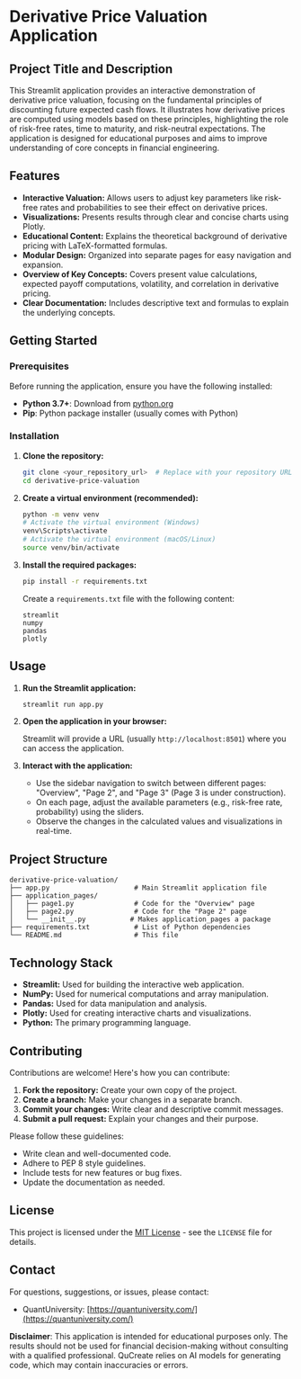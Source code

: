 # Derivative Price Valuation Application

## Project Title and Description

This Streamlit application provides an interactive demonstration of derivative price valuation, focusing on the fundamental principles of discounting future expected cash flows. It illustrates how derivative prices are computed using models based on these principles, highlighting the role of risk-free rates, time to maturity, and risk-neutral expectations.  The application is designed for educational purposes and aims to improve understanding of core concepts in financial engineering.

## Features

*   **Interactive Valuation:** Allows users to adjust key parameters like risk-free rates and probabilities to see their effect on derivative prices.
*   **Visualizations:** Presents results through clear and concise charts using Plotly.
*   **Educational Content:** Explains the theoretical background of derivative pricing with LaTeX-formatted formulas.
*   **Modular Design:** Organized into separate pages for easy navigation and expansion.
*   **Overview of Key Concepts:** Covers present value calculations, expected payoff computations, volatility, and correlation in derivative pricing.
*   **Clear Documentation:** Includes descriptive text and formulas to explain the underlying concepts.

## Getting Started

### Prerequisites

Before running the application, ensure you have the following installed:

*   **Python 3.7+**: Download from [python.org](https://www.python.org/)
*   **Pip**: Python package installer (usually comes with Python)

### Installation

1.  **Clone the repository:**

    ```bash
    git clone <your_repository_url>  # Replace with your repository URL if hosted on GitHub or similar. If working locally, skip this step.
    cd derivative-price-valuation
    ```

2.  **Create a virtual environment (recommended):**

    ```bash
    python -m venv venv
    # Activate the virtual environment (Windows)
    venv\Scripts\activate
    # Activate the virtual environment (macOS/Linux)
    source venv/bin/activate
    ```

3.  **Install the required packages:**

    ```bash
    pip install -r requirements.txt
    ```

    Create a `requirements.txt` file with the following content:

    ```
    streamlit
    numpy
    pandas
    plotly
    ```

## Usage

1.  **Run the Streamlit application:**

    ```bash
    streamlit run app.py
    ```

2.  **Open the application in your browser:**

    Streamlit will provide a URL (usually `http://localhost:8501`) where you can access the application.

3.  **Interact with the application:**

    *   Use the sidebar navigation to switch between different pages: "Overview", "Page 2", and "Page 3" (Page 3 is under construction).
    *   On each page, adjust the available parameters (e.g., risk-free rate, probability) using the sliders.
    *   Observe the changes in the calculated values and visualizations in real-time.

## Project Structure

```
derivative-price-valuation/
├── app.py                     # Main Streamlit application file
├── application_pages/
│   ├── page1.py               # Code for the "Overview" page
│   ├── page2.py               # Code for the "Page 2" page
│   └── __init__.py           # Makes application_pages a package
├── requirements.txt           # List of Python dependencies
└── README.md                  # This file
```

## Technology Stack

*   **Streamlit:** Used for building the interactive web application.
*   **NumPy:** Used for numerical computations and array manipulation.
*   **Pandas:** Used for data manipulation and analysis.
*   **Plotly:** Used for creating interactive charts and visualizations.
*   **Python:** The primary programming language.

## Contributing

Contributions are welcome! Here's how you can contribute:

1.  **Fork the repository:** Create your own copy of the project.
2.  **Create a branch:** Make your changes in a separate branch.
3.  **Commit your changes:** Write clear and descriptive commit messages.
4.  **Submit a pull request:**  Explain your changes and their purpose.

Please follow these guidelines:

*   Write clean and well-documented code.
*   Adhere to PEP 8 style guidelines.
*   Include tests for new features or bug fixes.
*   Update the documentation as needed.

## License

This project is licensed under the [MIT License](LICENSE) - see the `LICENSE` file for details.

## Contact

For questions, suggestions, or issues, please contact:

*   QuantUniversity: [https://quantuniversity.com/](https://quantuniversity.com/)

**Disclaimer**:  This application is intended for educational purposes only. The results should not be used for financial decision-making without consulting with a qualified professional.  QuCreate relies on AI models for generating code, which may contain inaccuracies or errors.
